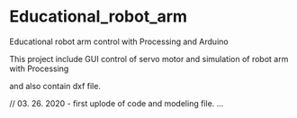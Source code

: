# Educational_robot_arm

Educational robot arm control with Processing and Arduino

This project include GUI control of servo motor and simulation of robot arm with Processing

and also contain dxf file.

// 03. 26. 2020 - first uplode of code and modeling file.
...
